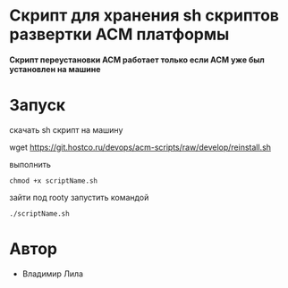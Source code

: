 # Скрипт для хранения sh скриптов развертки ACM платформы

#### Скрипт переустановки ACM работает только если ACM уже был установлен на машине


# Запуск
скачать sh скрипт на машину

wget https://git.hostco.ru/devops/acm-scripts/raw/develop/reinstall.sh

выполнить

```chmod +x scriptName.sh```

зайти под rooty запустить командой

`./scriptName.sh`


# Автор

* Владимир Лила